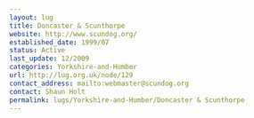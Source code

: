 ```yaml
---
layout: lug
title: Doncaster & Scunthorpe
website: http://www.scundog.org/
established_date: 1999/07
status: Active
last_update: 12/2009
categories: Yorkshire-and-Humber
url: http://lug.org.uk/node/129
contact_address: mailto:webmaster@scundog.org
contact: Shaun Holt
permalink: lugs/Yorkshire-and-Humber/Doncaster & Scunthorpe
---
```

